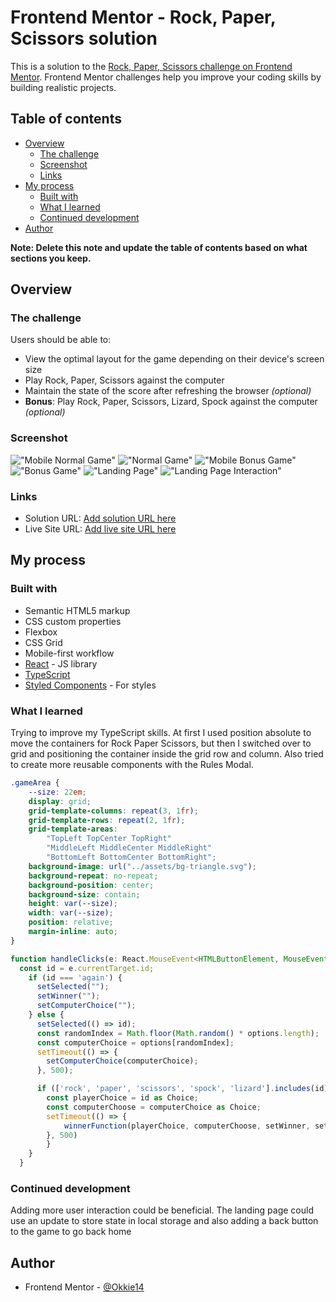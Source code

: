# Frontend Mentor - Rock, Paper, Scissors solution

This is a solution to the [Rock, Paper, Scissors challenge on Frontend Mentor](https://www.frontendmentor.io/challenges/rock-paper-scissors-game-pTgwgvgH). Frontend Mentor challenges help you improve your coding skills by building realistic projects. 

## Table of contents

- [Overview](#overview)
  - [The challenge](#the-challenge)
  - [Screenshot](#screenshot)
  - [Links](#links)
- [My process](#my-process)
  - [Built with](#built-with)
  - [What I learned](#what-i-learned)
  - [Continued development](#continued-development)
- [Author](#author)

**Note: Delete this note and update the table of contents based on what sections you keep.**

## Overview

### The challenge

Users should be able to:

- View the optimal layout for the game depending on their device's screen size
- Play Rock, Paper, Scissors against the computer
- Maintain the state of the score after refreshing the browser _(optional)_
- **Bonus**: Play Rock, Paper, Scissors, Lizard, Spock against the computer _(optional)_

### Screenshot

!["Mobile Normal Game"](./src/assets/screenShots/normalGameMobile.JPG)
!["Normal Game"](./src/assets/screenShots/normalGame.JPG)
!["Mobile Bonus Game"](./src/assets/screenShots/bonusGameMobile.JPG)
!["Bonus Game"](./src/assets/screenShots/bonusGame.JPG)
!["Landing Page"](./src/assets/screenShots/landingPage.JPG)
!["Landing Page Interaction"](./src/assets/screenShots/landingInteractive.JPG)

### Links

- Solution URL: [Add solution URL here](https://your-solution-url.com)
- Live Site URL: [Add live site URL here](https://your-live-site-url.com)

## My process

### Built with

- Semantic HTML5 markup
- CSS custom properties
- Flexbox
- CSS Grid
- Mobile-first workflow
- [React](https://reactjs.org/) - JS library
- [TypeScript](https://www.typescriptlang.org/)
- [Styled Components](https://styled-components.com/) - For styles

### What I learned

Trying to improve my TypeScript skills. At first I used position absolute to move the containers for Rock Paper Scissors, but then I switched over to grid and positioning the container
inside the grid row and column. Also tried to create more reusable components with the Rules Modal.

```css
.gameArea {
    --size: 22em;
    display: grid;
    grid-template-columns: repeat(3, 1fr);
    grid-template-rows: repeat(2, 1fr);
    grid-template-areas: 
        "TopLeft TopCenter TopRight" 
        "MiddleLeft MiddleCenter MiddleRight" 
        "BottomLeft BottomCenter BottomRight";
    background-image: url("../assets/bg-triangle.svg");
    background-repeat: no-repeat;
    background-position: center;
    background-size: contain;
    height: var(--size);
    width: var(--size);
    position: relative;
    margin-inline: auto;
}
```
```js
function handleClicks(e: React.MouseEvent<HTMLButtonElement, MouseEvent>) {
  const id = e.currentTarget.id;
    if (id === 'again') {
      setSelected("");
      setWinner("");
      setComputerChoice("");
    } else {
      setSelected(() => id);
      const randomIndex = Math.floor(Math.random() * options.length);
      const computerChoice = options[randomIndex];
      setTimeout(() => {
        setComputerChoice(computerChoice);
      }, 500);

      if (['rock', 'paper', 'scissors', 'spock', 'lizard'].includes(id)) {
        const playerChoice = id as Choice;
        const computerChoose = computerChoice as Choice;
        setTimeout(() => {
            winnerFunction(playerChoice, computerChoose, setWinner, setScore);
        }, 500)
        }
    }
  }
```

### Continued development

Adding more user interaction could be beneficial. The landing page could use an update to store state in local storage and also adding a back button to the game to go back home

## Author

- Frontend Mentor - [@Okkie14](https://www.frontendmentor.io/profile/Okkie14)
